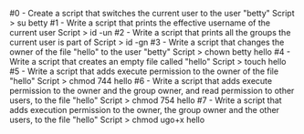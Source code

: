 #0 - Create a script that switches the current user to the user "betty"
	Script > su betty
#1 - Write a script that prints the effective username of the current user
	Script > id -un
#2 - Write a script that prints all the groups the current user is part of
	Script > id -gn
#3 - Write a script that changes the owner of the file "hello" to the user "betty"
	Script > chown betty hello
#4 - Write a script that creates an empty file called "hello"
	Script > touch hello
#5 - Write a script that adds execute permission to the owner of the file "hello"
	Script > chmod 744 hello
#6 - Write a script that adds execute permission to the owner and the group owner, and read permission to other users, to the file "hello"
	Script > chmod 754 hello
#7 - Write a script that adds execution permission to the owner, the group owner and the other users, to the file "hello"
	Script > chmod ugo+x hello
